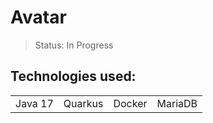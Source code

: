 <h1> Avatar </h1>

> Status: In Progress
## Technologies used:

<table>
  <tr>
    <td>Java 17</td>
    <td>Quarkus</td>
    <td>Docker</td>
    <td>MariaDB</td>
  </tr>
</table>
